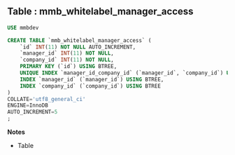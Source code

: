 Table : mmb_whitelabel_manager_access
-------------------------------------

```SQL
USE mmbdev

CREATE TABLE `mmb_whitelabel_manager_access` (
	`id` INT(11) NOT NULL AUTO_INCREMENT,
	`manager_id` INT(11) NOT NULL,
	`company_id` INT(11) NOT NULL,
	PRIMARY KEY (`id`) USING BTREE,
	UNIQUE INDEX `manager_id_company_id` (`manager_id`, `company_id`) USING BTREE,
	INDEX `manager_id` (`manager_id`) USING BTREE,
	INDEX `company_id` (`company_id`) USING BTREE
)
COLLATE='utf8_general_ci'
ENGINE=InnoDB
AUTO_INCREMENT=5
;
```
__Notes__

+ Table